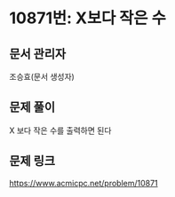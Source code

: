 # 10871번: X보다 작은 수
## 문서 관리자
조승효(문서 생성자)
## 문제 풀이
X 보다 작은 수를 출력하면 된다
## 문제 링크
https://www.acmicpc.net/problem/10871